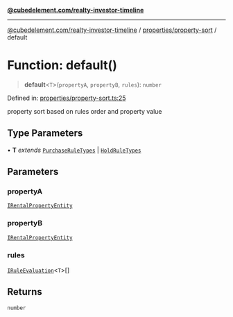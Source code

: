 [**@cubedelement.com/realty-investor-timeline**](../../../index.md)

---

[@cubedelement.com/realty-investor-timeline](../../../modules.md) / [properties/property-sort](../index.md) / default

# Function: default()

> **default**\<`T`\>(`propertyA`, `propertyB`, `rules`): `number`

Defined in: [properties/property-sort.ts:25](https://github.com/kvernon/realty-investor-timeline/blob/cec7f590aef4aded8ee94008f5b37aa0db4daadd/src/properties/property-sort.ts#L25)

property sort based on rules order and property value

## Type Parameters

• **T** _extends_ [`PurchaseRuleTypes`](../../../rules/purchase-rule-types/enumerations/PurchaseRuleTypes.md) \| [`HoldRuleTypes`](../../../rules/hold-rule-types/enumerations/HoldRuleTypes.md)

## Parameters

### propertyA

[`IRentalPropertyEntity`](../../i-rental-property-entity/interfaces/IRentalPropertyEntity.md)

### propertyB

[`IRentalPropertyEntity`](../../i-rental-property-entity/interfaces/IRentalPropertyEntity.md)

### rules

[`IRuleEvaluation`](../../../rules/rule-evaluation/interfaces/IRuleEvaluation.md)\<`T`\>[]

## Returns

`number`
